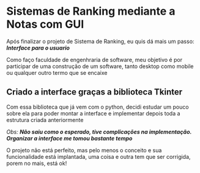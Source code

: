 # Sistemas de Ranking mediante a Notas com GUI

Após finalizar o projeto de Sistema de Ranking, eu quis dá mais um passo: ***Interface para o usuario***

Como faço faculdade de engenhraria de software, meu objetivo é por participar de uma construção de um software, tanto desktop como mobile ou qualquer outro termo que se encaixe

## Criado a interface graças a biblioteca Tkinter

Com essa biblioteca que já vem com o python, decidi estudar um pouco sobre ela para poder montar a interface e implementar depois toda a estrutura criada anteriormente

*Obs: **Não saiu como o esperado, tive complicações na implementação. Organizar a interface me tomou bastante tempo***

O projeto não está perfeito, mas pelo menos o conceito e sua funcionalidade está implantada, uma coisa e outra tem que ser corrigida, porem no mais, está ok!
